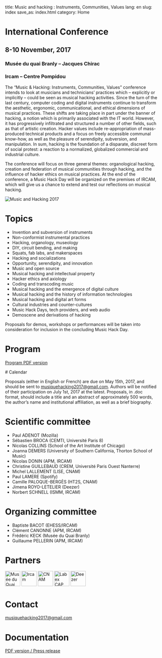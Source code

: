 title: Music and hacking : Instruments, Communities, Values
lang: en
slug: index
save_as: index.html
category: Home

# International Conference

## 8-10 November, 2017
### Musée du quai Branly – Jacques Chirac
### Ircam – Centre Pompidou

The “Music & Hacking: Instruments, Communities, Values” conference intends to look at musicians and technicians’ practices which – explicitly or implicitly – could be seen as musical hacking activities.
Since the turn of the last century, computer coding and digital instruments continue to transform the aesthetic, ergonomic, communicational, and ethical dimensions of musical practices. These shifts are taking place in part under the banner of hacking, a notion which is primarily associated with the IT world. However, it has progressively infiltrated and structured a number of other fields, such as that of artistic creation. Hacker values include re-appropriation of mass-produced technical products and a focus on freely accessible communal know-how, as well as the pleasure of serendipity, subversion, and manipulation. In sum, hacking is the foundation of a disparate, discreet form of social protest: a reaction to a normalized, globalized commercial and industrial culture.

The conference will focus on three general themes: organological hacking, creation and federation of musical communities through hacking, and the influence of hacker ethics on musical practices. At the end of the conference, a Music Hack Day will be organized on the premises of IRCAM, which will give us a chance to extend and test our reflections on musical hacking.

![Music and Hacking 2017]({filename}/images/photo_hack_1024.jpg)

# Topics

- Invention and subversion of instruments
- Non-conformist instrumental practices
- Hacking, organology, museology
- DIY, circuit bending, and making
- Squats, fab labs, and makerspaces
- Hacking and socializations
- Opportunity, serendipity, and innovation
- Music and open source
- Musical hacking and intellectual property
- Hacker ethics and axiology
- Coding and transcoding music
- Musical hacking and the emergence of digital culture
- Musical hacking and the history of information technologies
- Musical hacking and digital art forms
- Cultural industries and counter-cultures
- Music Hack Days, tech providers, and web audio
- Demoscene and derivations of hacking

Proposals for demos, workshops or performances will be taken into consideration for inclusion in the concluding Music Hack Day.

# Program

[Program PDF version]({filename}/doc/colloque_music_hacking_12_10.pdf)

# Calendar

Proposals (either in English or French) are due on May 15th, 2017, and should be sent to [musiquehacking2017@gmail.com](mailto:musiquehacking2017@gmail.com). Authors will be notified of their participation on July 1st, 2017 at the latest. Proposals, in .doc format, should include a title and an abstract of approximately 500 words, the author’s name and institutional affiliation, as well as a brief biography.

# Scientific committee

- Paul ADENOT (Mozilla)
- Sébastien BROCA (CEMTI, Université Paris 8)
- Nicolas COLLINS (School of the Art Institute of Chicago)
- Joanna DEMERS (University of Southern California, Thorton School of Music)
- Nicolas DONIN (APM, IRCAM)
- Christine GUILLEBAUD (CREM, Université Paris Ouest Nanterre)
- Michel LALLEMENT (LISE, CNAM)
- Paul LAMERE (Spotify)
- Camille PALOQUE-BERGÈS (HT2S, CNAM)
- Jimena ROYO-LETELIER (Deezer)
- Norbert SCHNELL (ISMM, IRCAM)

# Organizing committee

- Baptiste BACOT (EHESS/IRCAM)
- Clément CANONNE (APM, IRCAM)
- Frédéric KECK (Musée du Quai Branly)
- Guillaume PELLERIN (APM, IRCAM)

# Partners

<img alt="Musée du Quai Branly" src="http://www.quaibranly.fr/typo3conf/ext/mqb_base/Resources/Public/Montage/Desktop/img/logo.png" width="50px">

<img alt="Ircam" src="https://www.ircam.fr/media/uploads/images/logo/logo-ircam.png" width="50px">

<img alt="CNAM" src="http://www.cnam.fr/jsp/styles/img/logo_cnam_blanc_transp.png" width="50px">

<img alt="Labex CAP" src="http://labexcap.fr/wp-content/themes/labex-cap/img/logo-labex-cap.svg" width="50px">

<img alt="Deezer" src="https://upload.wikimedia.org/wikipedia/fr/thumb/0/00/Deezer_logo.png/640px-Deezer_logo.png" width="50px">

# Contact

[musiquehacking2017@gmail.com](mailto:musiquehacking2017@gmail.com)

# Documentation

[PDF version / Press release]({filename}/doc/MusicAndHacking-2017_Call.pdf)
